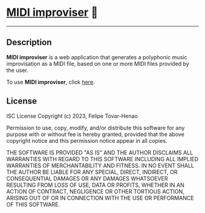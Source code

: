 # [MIDI improviser](https://felipe-tovar-henao.com/midi-improviser) :musical_keyboard: 
-----------------------

## Description

**MIDI improviser** is a web application that generates a polyphonic music improvisation as a MIDI file, based on one or more MIDI files provided by the user.
        
To use **MIDI improviser**, click [here](https://felipe-tovar-henao.com/midi-improviser).

## License
ISC License
Copyright (c) 2023, Felipe Tovar-Henao

Permission to use, copy, modify, and/or distribute this software for any purpose with or without fee is hereby granted, provided that the above copyright notice and this permission notice appear in all copies.

THE SOFTWARE IS PROVIDED "AS IS" AND THE AUTHOR DISCLAIMS ALL WARRANTIES WITH REGARD TO THIS SOFTWARE INCLUDING ALL IMPLIED WARRANTIES OF MERCHANTABILITY AND FITNESS. IN NO EVENT SHALL THE AUTHOR BE LIABLE FOR ANY SPECIAL, DIRECT, INDIRECT, OR CONSEQUENTIAL DAMAGES OR ANY DAMAGES WHATSOEVER RESULTING FROM LOSS OF USE, DATA OR PROFITS, WHETHER IN AN ACTION OF CONTRACT, NEGLIGENCE OR OTHER TORTIOUS ACTION, ARISING OUT OF OR IN CONNECTION WITH THE USE OR PERFORMANCE OF THIS SOFTWARE.